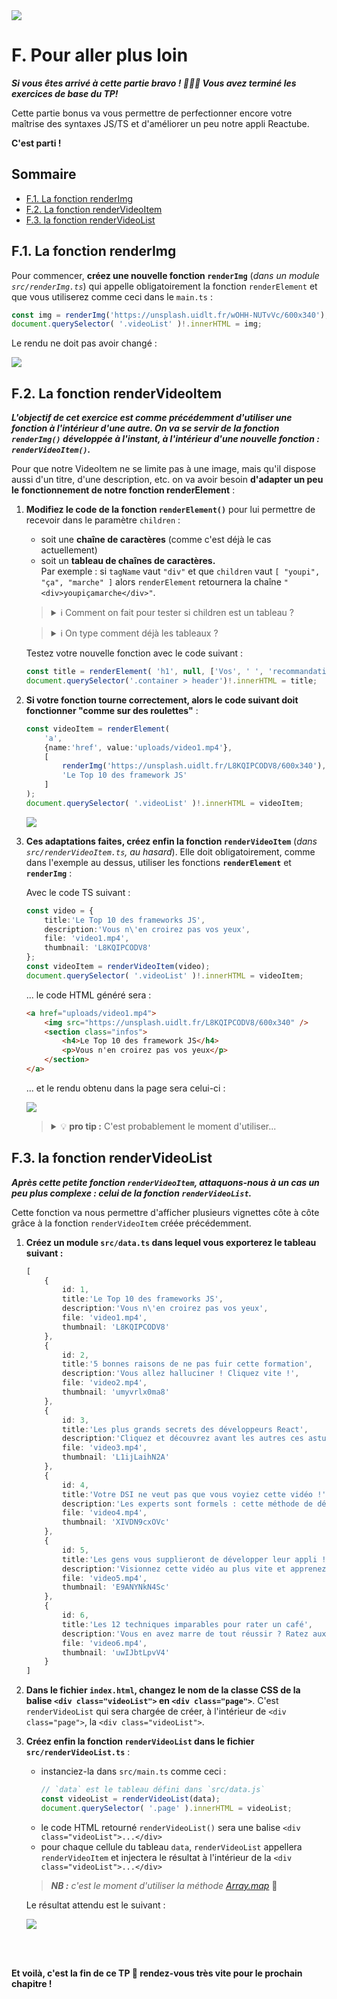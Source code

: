 <img src="images/readme/header-small.jpg" >

# F. Pour aller plus loin <!-- omit in toc -->

_**Si vous êtes arrivé à cette partie bravo ! 🎉🥂😎 Vous avez terminé les exercices de base du TP!**_

Cette partie bonus va vous permettre de perfectionner encore votre maîtrise des syntaxes JS/TS et d'améliorer un peu notre appli Reactube.

**C'est parti !**

## Sommaire <!-- omit in toc -->
- [F.1. La fonction renderImg](#f1-la-fonction-renderimg)
- [F.2. La fonction renderVideoItem](#f2-la-fonction-rendervideoitem)
- [F.3. la fonction renderVideoList](#f3-la-fonction-rendervideolist)

## F.1. La fonction renderImg
Pour commencer, **créez une nouvelle fonction `renderImg`** (_dans un module `src/renderImg.ts`_) qui appelle obligatoirement la fonction `renderElement` et que vous utiliserez comme ceci dans le `main.ts` :

```ts
const img = renderImg('https://unsplash.uidlt.fr/wOHH-NUTvVc/600x340');
document.querySelector( '.videoList' )!.innerHTML = img;
```

Le rendu ne doit pas avoir changé :

<img src="images/readme/screen-02.png" >

## F.2. La fonction renderVideoItem

_**L'objectif de cet exercice est comme précédemment d'utiliser une fonction à l'intérieur d'une autre. On va se servir de la fonction `renderImg()` développée à l'instant, à l'intérieur d'une nouvelle fonction : `renderVideoItem()`.**_

Pour que notre VideoItem ne se limite pas à une image, mais qu'il dispose aussi d'un titre, d'une description, etc. on va avoir besoin **d'adapter un peu le fonctionnement de notre fonction renderElement** :

1. **Modifiez le code de la fonction `renderElement()`** pour lui permettre de recevoir dans le paramètre `children` :
	- soit une **chaîne de caractères** (comme c'est déjà le cas actuellement)
	- soit un **tableau de chaînes de caractères.** <br>Par exemple : si `tagName` vaut `"div"` et que `children` vaut `[ "youpi", "ça", "marche" ]` alors `renderElement` retournera la chaîne `"<div>youpiçamarche</div>"`.

	> <details><summary>ℹ️ Comment on fait pour tester si children est un tableau ?</summary>
	>
	> _Pour tester si une valeur est un `Array`, vous pouvez utiliser l'opérateur [`instanceof` (mdn)](https://developer.mozilla.org/fr/docs/Web/JavaScript/Reference/Op%C3%A9rateurs/instanceof) ou alors la fonction [Array.isArray (mdn)](https://developer.mozilla.org/en-US/docs/Web/JavaScript/Reference/Global_Objects/Array/isArray)_
	> </details>

	> <details><summary>ℹ️ On type comment déjà les tableaux ?</summary>
	>
	> _C'est expliqué dans le pdf du cours !_ 🤓
	> </details>

	Testez votre nouvelle fonction avec le code suivant :
	```ts
	const title = renderElement( 'h1', null, ['Vos', ' ', 'recommandations'] );
	document.querySelector('.container > header')!.innerHTML = title;
	```

2. **Si votre fonction tourne correctement, alors le code suivant doit fonctionner "comme sur des roulettes"** :
	```ts
	const videoItem = renderElement(
		'a',
		{name:'href', value:'uploads/video1.mp4'},
		[
			renderImg('https://unsplash.uidlt.fr/L8KQIPCODV8/600x340'),
			'Le Top 10 des framework JS'
		]
	);
	document.querySelector( '.videoList' )!.innerHTML = videoItem;
	```
	<img src="images/readme/screen-03.png" >

3. **Ces adaptations faites, créez enfin la fonction `renderVideoItem`** (_dans `src/renderVideoItem.ts`, au hasard_). Elle doit obligatoirement, comme dans l'exemple au dessus, utiliser les fonctions **`renderElement`** et  **`renderImg`** :

	Avec le code TS suivant :
	```ts
	const video = {
		title:'Le Top 10 des frameworks JS',
		description:'Vous n\'en croirez pas vos yeux',
		file: 'video1.mp4',
		thumbnail: 'L8KQIPCODV8'
	};
	const videoItem = renderVideoItem(video);
	document.querySelector( '.videoList' )!.innerHTML = videoItem;
	```
	... le code HTML généré sera :
	```html
	<a href="uploads/video1.mp4">
		<img src="https://unsplash.uidlt.fr/L8KQIPCODV8/600x340" />
		<section class="infos">
			<h4>Le Top 10 des framework JS</h4>
			<p>Vous n'en croirez pas vos yeux</p>
		</section>
	</a>
	```
	... et le rendu obtenu dans la page sera celui-ci :

	<img src="images/readme/screen-04.png" >

	> <details><summary>💡 <strong>pro tip :</strong> C'est probablement le moment d'utiliser...</summary>
	>
	> _les [alias de type (doc)](https://www.typescriptlang.org/docs/handbook/2/everyday-types.html#type-aliases) !_
	> </details>

## F.3. la fonction renderVideoList

_**Après cette petite fonction `renderVideoItem`, attaquons-nous à un cas un peu plus complexe : celui de la fonction `renderVideoList`.**_

Cette fonction va nous permettre d'afficher plusieurs vignettes côte à côte grâce à la fonction `renderVideoItem` créée précédemment.

1. **Créez un module `src/data.ts` dans lequel vous exporterez le tableau suivant :**
	```ts
	[
		{
			id: 1,
			title:'Le Top 10 des frameworks JS',
			description:'Vous n\'en croirez pas vos yeux',
			file: 'video1.mp4',
			thumbnail: 'L8KQIPCODV8'
		},
		{
			id: 2,
			title:'5 bonnes raisons de ne pas fuir cette formation',
			description:'Vous allez halluciner ! Cliquez vite !',
			file: 'video2.mp4',
			thumbnail: 'umyvrlx0ma8'
		},
		{
			id: 3,
			title:'Les plus grands secrets des développeurs React',
			description:'Cliquez et découvrez avant les autres ces astuces incroyables !',
			file: 'video3.mp4',
			thumbnail: 'L1ijLaihN2A'
		},
		{
			id: 4,
			title:'Votre DSI ne veut pas que vous voyiez cette vidéo !',
			description:'Les experts sont formels : cette méthode de développement mystérieuse va changer votre vie.',
			file: 'video4.mp4',
			thumbnail: 'XIVDN9cxOVc'
		},
		{
			id: 5,
			title:'Les gens vous supplieront de développer leur appli !',
			description:'Visionnez cette vidéo au plus vite et apprenez les 1022 méthodes de développement les plus rentables.',
			file: 'video5.mp4',
			thumbnail: 'E9ANYNkN4Sc'
		},
		{
			id: 6,
			title:'Les 12 techniques imparables pour rater un café',
			description:'Vous en avez marre de tout réussir ? Ratez aux moins les cafés grâce à cette vidéo inédite !',
			file: 'video6.mp4',
			thumbnail: 'uwIJbtLpvV4'
		}
	]
	```
2. **Dans le fichier `index.html`, changez le nom de la classe CSS de la balise `<div class="videoList">` en `<div class="page">`**. C'est `renderVideoList` qui sera chargée de créer, à l'intérieur de `<div class="page">`, la `<div class="videoList">`.

3. **Créez enfin la fonction `renderVideoList` dans le fichier `src/renderVideoList.ts`** :
	- instanciez-la dans `src/main.ts` comme ceci :
		```ts
		// `data` est le tableau défini dans `src/data.js`
		const videoList = renderVideoList(data);
		document.querySelector( '.page' ).innerHTML = videoList;
		```
	-  le code HTML retourné `renderVideoList()` sera une balise `<div class="videoList">...</div>`
	-  pour chaque cellule du tableau `data`, `renderVideoList` appellera `renderVideoItem` et injectera le résultat à l'intérieur de la `<div class="videoList">...</div>`

	> _**NB :** c'est le moment d'utiliser la méthode [Array.map](https://developer.mozilla.org/fr/docs/Web/JavaScript/Reference/Objets_globaux/Array/map)_ 🙂

	Le résultat attendu est le suivant :

	<img src="images/readme/screen-05.png" >

<br />
<br />

**Et voilà, c'est la fin de ce TP 🥳 rendez-vous très vite pour le prochain chapitre !**